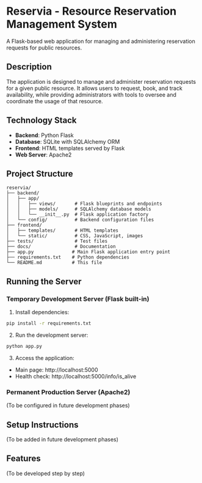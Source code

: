 # Reservia - Resource Reservation Management System

A Flask-based web application for managing and administering reservation requests for public resources.

## Description
The application is designed to manage and administer reservation requests for a given public resource. It allows users to request, book, and track availability, while providing administrators with tools to oversee and coordinate the usage of that resource.

## Technology Stack
- **Backend**: Python Flask
- **Database**: SQLite with SQLAlchemy ORM
- **Frontend**: HTML templates served by Flask
- **Web Server**: Apache2

## Project Structure
```
reservia/
├── backend/
│   ├── app/
│   │   ├── views/       # Flask blueprints and endpoints
│   │   ├── models/      # SQLAlchemy database models
│   │   └── __init__.py  # Flask application factory
│   └── config/          # Backend configuration files
├── frontend/
│   ├── templates/       # HTML templates
│   └── static/          # CSS, JavaScript, images
├── tests/               # Test files
├── docs/                # Documentation
├── app.py              # Main Flask application entry point
├── requirements.txt    # Python dependencies
└── README.md           # This file
```

## Running the Server

### Temporary Development Server (Flask built-in)

1. Install dependencies:
```bash
pip install -r requirements.txt
```

2. Run the development server:
```bash
python app.py
```

3. Access the application:
- Main page: http://localhost:5000
- Health check: http://localhost:5000/info/is_alive

### Permanent Production Server (Apache2)
(To be configured in future development phases)

## Setup Instructions
(To be added in future development phases)

## Features
(To be developed step by step)